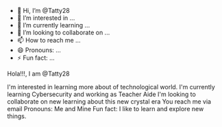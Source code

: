 - 👋 Hi, I’m @Tatty28
- 👀 I’m interested in ...
- 🌱 I’m currently learning ...
- 💞️ I’m looking to collaborate on ...
- 📫 How to reach me ...
- 😄 Pronouns: ...
- ⚡ Fun fact: ...

<!---
Tatty28/Tatty28 is a ✨ special ✨ repository because its `README.md` (this file) appears on your GitHub profile.
You can click the Preview link to take a look at your changes.
---> Hola!!!, I am @Tatty28
I'm interested in learning more about of technological world.
I'm currently learning Cybersecurity and working as Teacher Aide
I'm looking to collaborate on new learning about this new crystal era
You reach me via email
Pronouns: Me and Mine
Fun fact: I like to learn and explore new things.
